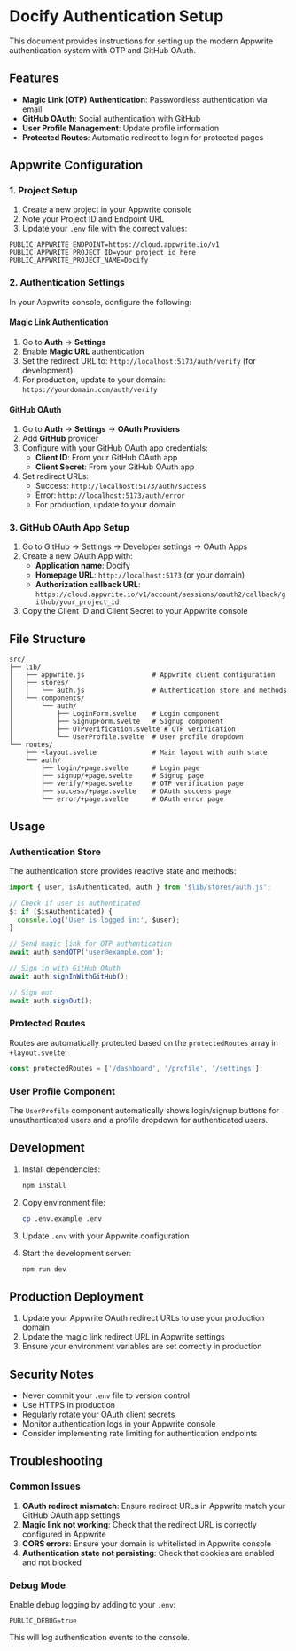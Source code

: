 # Docify Authentication Setup

This document provides instructions for setting up the modern Appwrite authentication system with OTP and GitHub OAuth.

## Features

- **Magic Link (OTP) Authentication**: Passwordless authentication via email
- **GitHub OAuth**: Social authentication with GitHub
- **User Profile Management**: Update profile information
- **Protected Routes**: Automatic redirect to login for protected pages

## Appwrite Configuration

### 1. Project Setup

1. Create a new project in your Appwrite console
2. Note your Project ID and Endpoint URL
3. Update your `.env` file with the correct values:

```env
PUBLIC_APPWRITE_ENDPOINT=https://cloud.appwrite.io/v1
PUBLIC_APPWRITE_PROJECT_ID=your_project_id_here
PUBLIC_APPWRITE_PROJECT_NAME=Docify
```

### 2. Authentication Settings

In your Appwrite console, configure the following:

#### Magic Link Authentication
1. Go to **Auth** → **Settings**
2. Enable **Magic URL** authentication
3. Set the redirect URL to: `http://localhost:5173/auth/verify` (for development)
4. For production, update to your domain: `https://yourdomain.com/auth/verify`

#### GitHub OAuth
1. Go to **Auth** → **Settings** → **OAuth Providers**
2. Add **GitHub** provider
3. Configure with your GitHub OAuth app credentials:
   - **Client ID**: From your GitHub OAuth app
   - **Client Secret**: From your GitHub OAuth app
4. Set redirect URLs:
   - Success: `http://localhost:5173/auth/success`
   - Error: `http://localhost:5173/auth/error`
   - For production, update to your domain

### 3. GitHub OAuth App Setup

1. Go to GitHub → Settings → Developer settings → OAuth Apps
2. Create a new OAuth App with:
   - **Application name**: Docify
   - **Homepage URL**: `http://localhost:5173` (or your domain)
   - **Authorization callback URL**: `https://cloud.appwrite.io/v1/account/sessions/oauth2/callback/github/your_project_id`
3. Copy the Client ID and Client Secret to your Appwrite console

## File Structure

```
src/
├── lib/
│   ├── appwrite.js                 # Appwrite client configuration
│   ├── stores/
│   │   └── auth.js                 # Authentication store and methods
│   └── components/
│       └── auth/
│           ├── LoginForm.svelte    # Login component
│           ├── SignupForm.svelte   # Signup component
│           ├── OTPVerification.svelte # OTP verification
│           └── UserProfile.svelte  # User profile dropdown
└── routes/
    ├── +layout.svelte              # Main layout with auth state
    └── auth/
        ├── login/+page.svelte      # Login page
        ├── signup/+page.svelte     # Signup page
        ├── verify/+page.svelte     # OTP verification page
        ├── success/+page.svelte    # OAuth success page
        └── error/+page.svelte      # OAuth error page
```

## Usage

### Authentication Store

The authentication store provides reactive state and methods:

```javascript
import { user, isAuthenticated, auth } from '$lib/stores/auth.js';

// Check if user is authenticated
$: if ($isAuthenticated) {
  console.log('User is logged in:', $user);
}

// Send magic link for OTP authentication
await auth.sendOTP('user@example.com');

// Sign in with GitHub OAuth
await auth.signInWithGitHub();

// Sign out
await auth.signOut();
```

### Protected Routes

Routes are automatically protected based on the `protectedRoutes` array in `+layout.svelte`:

```javascript
const protectedRoutes = ['/dashboard', '/profile', '/settings'];
```

### User Profile Component

The `UserProfile` component automatically shows login/signup buttons for unauthenticated users and a profile dropdown for authenticated users.

## Development

1. Install dependencies:
   ```bash
   npm install
   ```

2. Copy environment file:
   ```bash
   cp .env.example .env
   ```

3. Update `.env` with your Appwrite configuration

4. Start the development server:
   ```bash
   npm run dev
   ```

## Production Deployment

1. Update your Appwrite OAuth redirect URLs to use your production domain
2. Update the magic link redirect URL in Appwrite settings
3. Ensure your environment variables are set correctly in production

## Security Notes

- Never commit your `.env` file to version control
- Use HTTPS in production
- Regularly rotate your OAuth client secrets
- Monitor authentication logs in your Appwrite console
- Consider implementing rate limiting for authentication endpoints

## Troubleshooting

### Common Issues

1. **OAuth redirect mismatch**: Ensure redirect URLs in Appwrite match your GitHub OAuth app settings
2. **Magic link not working**: Check that the redirect URL is correctly configured in Appwrite
3. **CORS errors**: Ensure your domain is whitelisted in Appwrite console
4. **Authentication state not persisting**: Check that cookies are enabled and not blocked

### Debug Mode

Enable debug logging by adding to your `.env`:

```env
PUBLIC_DEBUG=true
```

This will log authentication events to the console.
